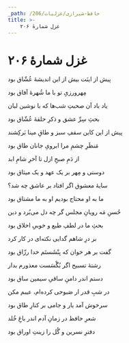 ```yaml
---
_path: /حافظ-شیرازی/غزلیات/206
title: >-
    غزل شمارهٔ ۲۰۶
---
```

# غزل شمارهٔ ۲۰۶

<div class="b" id="bn1"><div class="m1"><p>پیش از اینَت بیش از این اندیشهٔ عُشّاق بود</p></div>
<div class="m2"><p>مِهرورزیِ تو با ما شُهرهٔ آفاق بود</p></div></div>
<div class="b" id="bn2"><div class="m1"><p>یاد باد آن صحبتِ شب‌ها که با نوشین لبان</p></div>
<div class="m2"><p>بحثِ سِرِّ عشق و ذکرِ حلقهٔ عُشّاق بود</p></div></div>
<div class="b" id="bn3"><div class="m1"><p>پیش از این کاین سقفِ سبز و طاقِ مینا بَرکِشند</p></div>
<div class="m2"><p>مَنظَرِ چشمِ مرا ابرویِ جانان طاق بود</p></div></div>
<div class="b" id="bn4"><div class="m1"><p>از دَمِ صبحِ ازل تا آخرِ شامِ ابد</p></div>
<div class="m2"><p>دوستی و مِهر بر یک عهد و یک میثاق بود</p></div></div>
<div class="b" id="bn5"><div class="m1"><p>سایهٔ معشوق اگر افتاد بر عاشق چه شد؟</p></div>
<div class="m2"><p>ما به او محتاج بودیم او به ما مشتاق بود</p></div></div>
<div class="b" id="bn6"><div class="m1"><p>حُسنِ مَه رویانِ مجلس گر چه دل می‌بُرد و دین</p></div>
<div class="m2"><p>بحثِ ما در لطفِ طبع و خوبیِ اخلاق بود</p></div></div>
<div class="b" id="bn7"><div class="m1"><p>بر درِ شاهم گدایی نکته‌ای در کار کرد</p></div>
<div class="m2"><p>گفت بر هر خوان که بِنْشَستَم خدا رزّاق بود</p></div></div>
<div class="b" id="bn8"><div class="m1"><p>رشتهٔ تسبیح اگر بُگْسَست معذورم بدار</p></div>
<div class="m2"><p>دستم اندر دامنِ ساقیِ سیمین ساق بود</p></div></div>
<div class="b" id="bn9"><div class="m1"><p>در شبِ قدر ار صَبوحی کرده‌ام، عیبم مکن</p></div>
<div class="m2"><p>سرخوش آمد یار و جامی بر کنارِ طاق بود</p></div></div>
<div class="b" id="bn10"><div class="m1"><p>شعرِ حافظ در زمانِ آدم اندر باغِ خُلد</p></div>
<div class="m2"><p>دفترِ نسرین و گُل را زینتِ اوراق بود</p></div></div>
